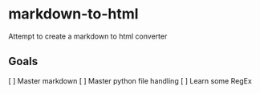 # markdown-to-html
Attempt to create a markdown to html converter

## Goals
[ ] Master markdown
[ ] Master python file handling
[ ] Learn some RegEx
